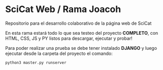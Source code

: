 # SciCat Web / Rama Joacoh
Repositorio para el desarrollo colaborativo de la página web de SciCat

En esta rama estará todo lo que sea testeo del proyecto **COMPLETO**, con HTML, CSS, JS y PY listos para descargar, ejecutar y probar!

Para poder realizar una prueba se debe tener instalado **DJANGO** y luego ejecutar desde la carpeta del proyecto el comando:

    python3 master.py runserver
